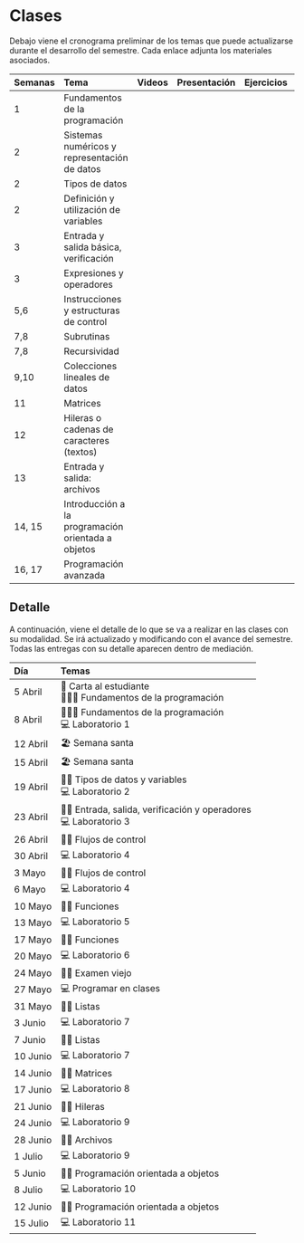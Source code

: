 # Clases

Debajo viene el cronograma preliminar de los temas que puede actualizarse durante el desarrollo del semestre. Cada enlace adjunta los materiales asociados.

| Semanas | Tema | Videos | Presentación | Ejercicios | Soluciones |
| :------------- | :-------- | :--------: | :--------: |  :--------: | :--------: |
1 | Fundamentos de la programación |  | <a href=".\presentaciones\01-Fundamentos.pdf"><span class="fa fa-regular fa-file-powerpoint" aria-hidden="true"></span> | <a href=".\ejemplos\01-Fundamentos"><span class="fa fa-solid fa-pen" aria-hidden="true"></span> | <a href=".\solutions\01-Fundamentos"><span class="fa fa-solid fa-code" aria-hidden="true"></span> |
2 | Sistemas numéricos y representación de datos | <a href="https://youtu.be/VqKI2hnxvmg"><span class="fa fa-solid fa-video" aria-hidden="true"></span> | <a href=".\presentaciones\02-Sistemas.pdf"><span class="fa fa-regular fa-file-powerpoint" aria-hidden="true"></span> | <a href=".\ejemplos\02-Variables"><span class="fa fa-solid fa-pen" aria-hidden="true"></span> | <a href=".\solutions\02-Variables"><span class="fa fa-solid fa-code" aria-hidden="true"></span> |
2 | Tipos de datos | <a href="https://youtu.be/7gcAhGDe1jk"><span class="fa fa-solid fa-video" aria-hidden="true"></span> | <a href=".\presentaciones\03-Tipos-datos.pdf"><span class="fa fa-regular fa-file-powerpoint" aria-hidden="true"></span> | <a href=".\ejemplos\02-Variables"><span class="fa fa-solid fa-pen" aria-hidden="true"></span> | <a href=".\solutions\02-Variables"><span class="fa fa-solid fa-code" aria-hidden="true"></span> |
2 | Definición y utilización de variables | <a href="https://youtu.be/m1QMxY3Y6Hc"><span class="fa fa-solid fa-video" aria-hidden="true"></span> | <a href=".\presentaciones\04-Variables.pdf"><span class="fa fa-regular fa-file-powerpoint" aria-hidden="true"></span> | <a href=".\ejemplos\02-Variables"><span class="fa fa-solid fa-pen" aria-hidden="true"></span> | <a href=".\solutions\02-Variables"><span class="fa fa-solid fa-code" aria-hidden="true"></span> |
3 | Entrada y salida básica, verificación | <a href="https://youtu.be/AhGLqjz9d3o"><span class="fa fa-solid fa-video" aria-hidden="true"></span> | <a href=".\presentaciones\05-IO.pdf"><span class="fa fa-regular fa-file-powerpoint" aria-hidden="true"></span> | <a href=".\ejemplos\03-Operadores"><span class="fa fa-solid fa-pen" aria-hidden="true"></span> | <a href=".\solutions\03-Operadores"><span class="fa fa-solid fa-code" aria-hidden="true"></span> |
3 | Expresiones y operadores | <a href="https://youtu.be/n6Q-7lGKSPE"><span class="fa fa-solid fa-video" aria-hidden="true"></span> | <a href=".\presentaciones\06-Operadores.pdf"><span class="fa fa-regular fa-file-powerpoint" aria-hidden="true"></span> | <a href=".\ejemplos\03-Operadores"><span class="fa fa-solid fa-pen" aria-hidden="true"></span> | <a href=".\solutions\03-Operadores"><span class="fa fa-solid fa-code" aria-hidden="true"></span> |
5,6 | Instrucciones y estructuras de control | <a href="https://youtube.com/playlist?list=PLDrDoE_pnpz_qcSPRL3azlu6WdHzirv2N"><span class="fa fa-solid fa-video" aria-hidden="true"></span> | <a href=".\presentaciones\07-Control.pdf"><span class="fa fa-regular fa-file-powerpoint" aria-hidden="true"></span> |  <a href=".\ejemplos\04-Control"><span class="fa fa-solid fa-pen" aria-hidden="true"></span> |  <a href=".\solutions\04-Control"><span class="fa fa-solid fa-code" aria-hidden="true"></span>  |
7,8 | Subrutinas | <a href="https://youtu.be/EIZ3qYfCdi8"><span class="fa fa-solid fa-video" aria-hidden="true"></span> | <a href=".\presentaciones\08-Funciones.pdf"><span class="fa fa-regular fa-file-powerpoint" aria-hidden="true"></span> | <a href=".\ejemplos\05-Funciones"><span class="fa fa-solid fa-pen" aria-hidden="true"></span> | <a href=".\solutions\05-Functions"><span class="fa fa-solid fa-code" aria-hidden="true"></span> |
7,8 | Recursividad | <a href="https://youtube.com/playlist?list=PLDrDoE_pnpz_3_p0GR1JGzbeYTKivYe40"><span class="fa fa-solid fa-video" aria-hidden="true"></span> | <a href=".\presentaciones\09-Recursividad.pdf"><span class="fa fa-regular fa-file-powerpoint" aria-hidden="true"></span> | <a href=".\ejemplos\06-Recursividad"><span class="fa fa-solid fa-pen" aria-hidden="true"></span> | <a href=".\solutions\06-Recursion"><span class="fa fa-solid fa-code" aria-hidden="true"></span> |
9,10 | Colecciones lineales de datos | <a href="https://youtube.com/playlist?list=PLDrDoE_pnpz_GFYiZPrn_BYSmVkbZ_8aJ"><span class="fa fa-solid fa-video" aria-hidden="true"></span> | <a href=".\presentaciones\10-Listas.pdf"><span class="fa fa-regular fa-file-powerpoint" aria-hidden="true"></span> | <a href=".\ejemplos\07-Listas"><span class="fa fa-solid fa-pen" aria-hidden="true"></span> | <a href=".\solutions\07-Listas"><span class="fa fa-solid fa-code" aria-hidden="true"></span> |
11 | Matrices | <a href="https://youtu.be/EvOByc4n-Es"><span class="fa fa-solid fa-video" aria-hidden="true"></span> | <a href=".\presentaciones\11-Matrices.pdf"><span class="fa fa-regular fa-file-powerpoint" aria-hidden="true"></span> | <a href=".\ejemplos\08-Matrices"><span class="fa fa-solid fa-pen" aria-hidden="true"></span> | <a href=".\solutions\08-Matrices"><span class="fa fa-solid fa-code" aria-hidden="true"></span> |
12 | Hileras o cadenas de caracteres (textos) | <a href="https://youtu.be/6FxMvKEuAAA"><span class="fa fa-solid fa-video" aria-hidden="true"></span> | <a href=".\presentaciones\12-Hileras.pdf"><span class="fa fa-regular fa-file-powerpoint" aria-hidden="true"></span> | <a href=".\ejemplos\09-Hileras"><span class="fa fa-solid fa-pen" aria-hidden="true"></span> | <a href=".\solutions\09-Hileras"><span class="fa fa-solid fa-code" aria-hidden="true"></span> |
13 | Entrada y salida: archivos | <a href="https://youtu.be/THacMHW7ioM"><span class="fa fa-solid fa-video" aria-hidden="true"></span> | <a href=".\presentaciones\13-Archivos.pdf"><span class="fa fa-regular fa-file-powerpoint" aria-hidden="true"></span> | <a href=".\ejemplos\10-Archivos"><span class="fa fa-solid fa-pen" aria-hidden="true"></span> | <a href=".\solutions\10-Archivos"><span class="fa fa-solid fa-code" aria-hidden="true"></span> |
14, 15 | Introducción a la programación orientada a objetos | <a href="https://youtu.be/l87iPvkxbFI"><span class="fa fa-solid fa-video" aria-hidden="true"></span> | <a href=".\presentaciones\13-Archivos.pdf"><span class="fa fa-regular fa-file-powerpoint" aria-hidden="true"></span> | <a href=".\ejemplos\14-OOP"><span class="fa fa-solid fa-pen" aria-hidden="true"></span> |  |  
16, 17 | Programación avanzada |

<!-- 
6,7 | Subrutinas |
6,7 | Recursividad | 
8,9 | Colecciones lineales de datos | 
10 | Matrices |    
11 | Hileras o cadenas de caracteres (textos) | 
12 | Entrada y salida: archivos |   
13, 14 | Introducción a la programación orientada a objetos | 
15, 16 | Programación avanzada | | <a href=".\presentaciones\BBBBBBBBBBBBB.pdf"><span class="fa fa-regular fa-file-powerpoint" aria-hidden="true"></span> | <a href=".\ejemplos\CCCCCCCCCC"><span class="fa fa-solid fa-pen" aria-hidden="true"></span> |  | 
-->

<!-- 
<a href="AAAAAAAAAAAAAAAAAAAAAAAAAAAAAAAAAAAAAAAAAAA"><span class="fa fa-solid fa-video" aria-hidden="true"></span> | <a href=".\presentaciones\01-Fundamentos.pdf"><span class="fa fa-regular fa-file-powerpoint" aria-hidden="true"></span> | <a href="YOUTUBE VIDEO"><span class="fa fa-solid fa-pen" aria-hidden="true"></span> | <a href="YOUTUBE VIDEO"><span class="fa fa-solid fa-code" aria-hidden="true"></span> | -->

## Detalle

A continuación, viene el detalle de lo que se va a realizar en las clases con su modalidad. Se irá actualizado y modificando con el avance del semestre. Todas las entregas con su detalle aparecen dentro de mediación.

| Día | Temas |
| :------------- | :-------- |
| 5 Abril | 📖 Carta al estudiante <br> 👩🏻‍🏫 Fundamentos de la programación |
| 8 Abril | 👩🏻‍🏫 Fundamentos de la programación <br> 💻 Laboratorio 1 |
| 12 Abril | 🏖️ Semana santa |
| 15 Abril | 🏖️ Semana santa |
| 19 Abril | 👐🏻 Tipos de datos y variables <br> 💻 Laboratorio 2 |
| 23 Abril | 👐🏻 Entrada, salida, verificación y operadores <br> 💻 Laboratorio 3 |
| 26 Abril | 👐🏻 Flujos de control |
| 30 Abril | 💻 Laboratorio 4 |
| 3 Mayo | 👐🏻 Flujos de control |
| 6 Mayo | 💻 Laboratorio 4 |
| 10 Mayo | 👐🏻 Funciones |
| 13 Mayo | 💻 Laboratorio 5 |
| 17 Mayo | 👐🏻 Funciones |
| 20 Mayo | 💻 Laboratorio 6 |
| 24 Mayo | 👐🏻 Examen viejo |
| 27 Mayo | 💻 Programar en clases |
| 31 Mayo | 👐🏻 Listas |
| 3 Junio | 💻 Laboratorio 7 |
| 7 Junio | 👐🏻 Listas |
| 10 Junio | 💻 Laboratorio 7 |
| 14 Junio | 👐🏻 Matrices |
| 17 Junio | 💻 Laboratorio 8 |
| 21 Junio | 👐🏻 Hileras |
| 24 Junio | 💻 Laboratorio 9 |
| 28 Junio | 👐🏻 Archivos |
| 1 Julio | 💻 Laboratorio 9 |
| 5 Junio | 👐🏻 Programación orientada a objetos |
| 8 Julio | 💻 Laboratorio 10 |
| 12 Junio | 👐🏻 Programación orientada a objetos |
| 15 Julio | 💻 Laboratorio 11 |
